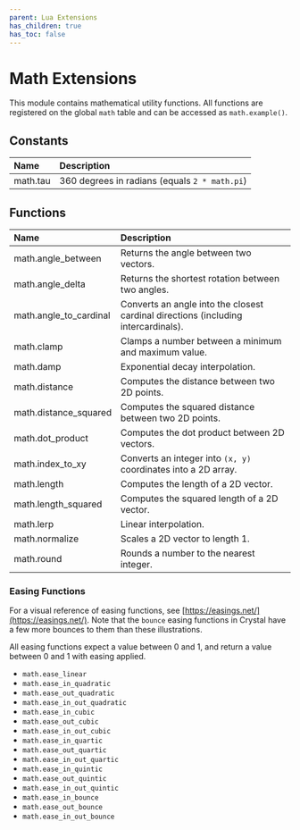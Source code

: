 ```yaml
---
parent: Lua Extensions
has_children: true
has_toc: false
---
```


# Math Extensions

This module contains mathematical utility functions. All functions are registered on the global `math` table and can be accessed as `math.example()`.

## Constants

| Name     | Description                                   |
| :------- | :-------------------------------------------- |
| math.tau | 360 degrees in radians (equals `2 * math.pi`) |

## Functions

| Name                   | Description                                                                        |
| :--------------------- | :--------------------------------------------------------------------------------- |
| math.angle_between     | Returns the angle between two vectors.                                             |
| math.angle_delta       | Returns the shortest rotation between two angles.                                  |
| math.angle_to_cardinal | Converts an angle into the closest cardinal directions (including intercardinals). |
| math.clamp             | Clamps a number between a minimum and maximum value.                               |
| math.damp              | Exponential decay interpolation.                                                   |
| math.distance          | Computes the distance between two 2D points.                                       |
| math.distance_squared  | Computes the squared distance between two 2D points.                               |
| math.dot_product       | Computes the dot product between 2D vectors.                                       |
| math.index_to_xy       | Converts an integer into `(x, y)` coordinates into a 2D array.                     |
| math.length            | Computes the length of a 2D vector.                                                |
| math.length_squared    | Computes the squared length of a 2D vector.                                        |
| math.lerp              | Linear interpolation.                                                              |
| math.normalize         | Scales a 2D vector to length 1.                                                    |
| math.round             | Rounds a number to the nearest integer.                                            |

### Easing Functions

For a visual reference of easing functions, see [https://easings.net/](https://easings.net/). Note that the `bounce` easing functions in Crystal have a few more bounces to them than these illustrations.

All easing functions expect a value between 0 and 1, and return a value between 0 and 1 with easing applied.

- `math.ease_linear`
- `math.ease_in_quadratic`
- `math.ease_out_quadratic`
- `math.ease_in_out_quadratic`
- `math.ease_in_cubic`
- `math.ease_out_cubic`
- `math.ease_in_out_cubic`
- `math.ease_in_quartic`
- `math.ease_out_quartic`
- `math.ease_in_out_quartic`
- `math.ease_in_quintic`
- `math.ease_out_quintic`
- `math.ease_in_out_quintic`
- `math.ease_in_bounce`
- `math.ease_out_bounce`
- `math.ease_in_out_bounce`
